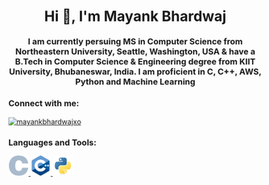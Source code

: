 <h1 align="center">Hi 👋, I'm Mayank Bhardwaj</h1>
<h3 align="center">I am currently persuing MS in Computer Science from Northeastern University, Seattle, Washington, USA & have a B.Tech in Computer Science & Engineering degree from KIIT University, Bhubaneswar, India. I am proficient in C, C++, AWS, Python and Machine Learning</h3>


<h3 align="left">Connect with me:</h3>
<p align="left">
<a href="https://instagram.com/mayankbhardwajxo" target="blank"><img align="center" src="https://raw.githubusercontent.com/rahuldkjain/github-profile-readme-generator/master/src/images/icons/Social/instagram.svg" alt="mayankbhardwajxo" height="30" width="40" /></a>
</p>

<h3 align="left">Languages and Tools:</h3>
<p align="left"> <a href="https://www.cprogramming.com/" target="_blank" rel="noreferrer"> <img src="https://raw.githubusercontent.com/devicons/devicon/master/icons/c/c-original.svg" alt="c" width="40" height="40"/> </a> <a href="https://www.w3schools.com/cpp/" target="_blank" rel="noreferrer"> <img src="https://raw.githubusercontent.com/devicons/devicon/master/icons/cplusplus/cplusplus-original.svg" alt="cplusplus" width="40" height="40"/> </a> <a href="https://www.python.org" target="_blank" rel="noreferrer"> <img src="https://raw.githubusercontent.com/devicons/devicon/master/icons/python/python-original.svg" alt="python" width="40" height="40"/> </a> </p>

